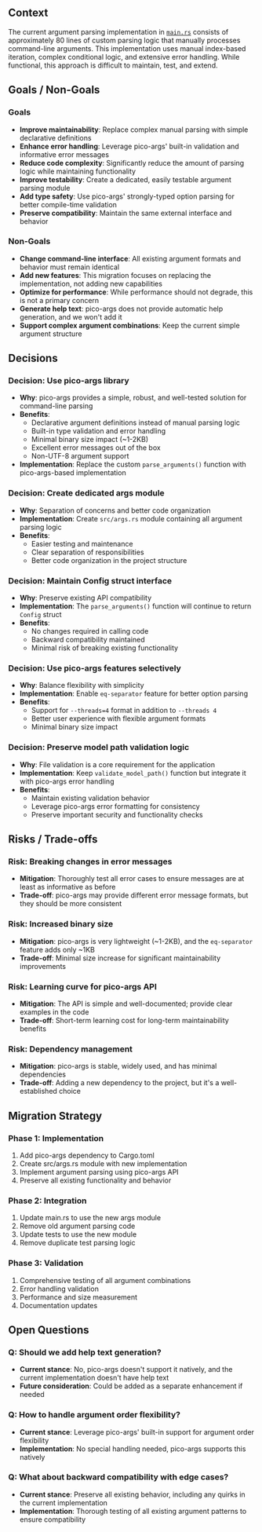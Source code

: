 ## Context

The current argument parsing implementation in [`main.rs`](src/main.rs:146) consists of approximately 80 lines of custom parsing logic that manually processes command-line arguments. This implementation uses manual index-based iteration, complex conditional logic, and extensive error handling. While functional, this approach is difficult to maintain, test, and extend.

## Goals / Non-Goals

### Goals
- **Improve maintainability**: Replace complex manual parsing with simple declarative definitions
- **Enhance error handling**: Leverage pico-args' built-in validation and informative error messages
- **Reduce code complexity**: Significantly reduce the amount of parsing logic while maintaining functionality
- **Improve testability**: Create a dedicated, easily testable argument parsing module
- **Add type safety**: Use pico-args' strongly-typed option parsing for better compile-time validation
- **Preserve compatibility**: Maintain the same external interface and behavior

### Non-Goals
- **Change command-line interface**: All existing argument formats and behavior must remain identical
- **Add new features**: This migration focuses on replacing the implementation, not adding new capabilities
- **Optimize for performance**: While performance should not degrade, this is not a primary concern
- **Generate help text**: pico-args does not provide automatic help generation, and we won't add it
- **Support complex argument combinations**: Keep the current simple argument structure

## Decisions

### Decision: Use pico-args library
- **Why**: pico-args provides a simple, robust, and well-tested solution for command-line parsing
- **Benefits**: 
  - Declarative argument definitions instead of manual parsing logic
  - Built-in type validation and error handling
  - Minimal binary size impact (~1-2KB)
  - Excellent error messages out of the box
  - Non-UTF-8 argument support
- **Implementation**: Replace the custom `parse_arguments()` function with pico-args-based implementation

### Decision: Create dedicated args module
- **Why**: Separation of concerns and better code organization
- **Implementation**: Create `src/args.rs` module containing all argument parsing logic
- **Benefits**: 
  - Easier testing and maintenance
  - Clear separation of responsibilities
  - Better code organization in the project structure

### Decision: Maintain Config struct interface
- **Why**: Preserve existing API compatibility
- **Implementation**: The `parse_arguments()` function will continue to return `Config` struct
- **Benefits**: 
  - No changes required in calling code
  - Backward compatibility maintained
  - Minimal risk of breaking existing functionality

### Decision: Use pico-args features selectively
- **Why**: Balance flexibility with simplicity
- **Implementation**: Enable `eq-separator` feature for better option parsing
- **Benefits**: 
  - Support for `--threads=4` format in addition to `--threads 4`
  - Better user experience with flexible argument formats
  - Minimal binary size impact

### Decision: Preserve model path validation logic
- **Why**: File validation is a core requirement for the application
- **Implementation**: Keep `validate_model_path()` function but integrate it with pico-args error handling
- **Benefits**: 
  - Maintain existing validation behavior
  - Leverage pico-args error formatting for consistency
  - Preserve important security and functionality checks

## Risks / Trade-offs

### Risk: Breaking changes in error messages
- **Mitigation**: Thoroughly test all error cases to ensure messages are at least as informative as before
- **Trade-off**: pico-args may provide different error message formats, but they should be more consistent

### Risk: Increased binary size
- **Mitigation**: pico-args is very lightweight (~1-2KB), and the `eq-separator` feature adds only ~1KB
- **Trade-off**: Minimal size increase for significant maintainability improvements

### Risk: Learning curve for pico-args API
- **Mitigation**: The API is simple and well-documented; provide clear examples in the code
- **Trade-off**: Short-term learning cost for long-term maintainability benefits

### Risk: Dependency management
- **Mitigation**: pico-args is stable, widely used, and has minimal dependencies
- **Trade-off**: Adding a new dependency to the project, but it's a well-established choice

## Migration Strategy

### Phase 1: Implementation
1. Add pico-args dependency to Cargo.toml
2. Create src/args.rs module with new implementation
3. Implement argument parsing using pico-args API
4. Preserve all existing functionality and behavior

### Phase 2: Integration
1. Update main.rs to use the new args module
2. Remove old argument parsing code
3. Update tests to use the new module
4. Remove duplicate test parsing logic

### Phase 3: Validation
1. Comprehensive testing of all argument combinations
2. Error handling validation
3. Performance and size measurement
4. Documentation updates

## Open Questions

### Q: Should we add help text generation?
- **Current stance**: No, pico-args doesn't support it natively, and the current implementation doesn't have help text
- **Future consideration**: Could be added as a separate enhancement if needed

### Q: How to handle argument order flexibility?
- **Current stance**: Leverage pico-args' built-in support for argument order flexibility
- **Implementation**: No special handling needed, pico-args supports this natively

### Q: What about backward compatibility with edge cases?
- **Current stance**: Preserve all existing behavior, including any quirks in the current implementation
- **Implementation**: Thorough testing of all existing argument patterns to ensure compatibility